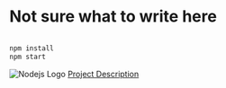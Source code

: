 # Not sure what to write here

```bash

npm install
npm start

```

![Nodejs Logo](https://dhanjivpandey.com/wp-content/uploads/2018/02/nodejs-520.jpg)
[Project Description](https://github.com/Glimakra-Webbutvecklare-2020/case-mongo-app)
